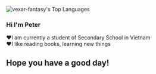![vexar-fantasy's Top Languages](https://github-readme-stats.vercel.app/api/top-langs/?username=vexar-fantasy&theme=dracula&show_icons=true&hide_border=false&layout=compact)
### Hi I'm Peter
❤️I am currently a student of Secondary School in Vietnam <br>
❤️I like reading books, learning new things

## Hope you have a good day!
